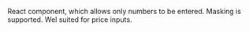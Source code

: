 React component, which allows only numbers to be entered. Masking is supported. Wel suited for price inputs.